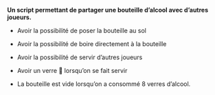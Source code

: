 __Un script permettant de partager une bouteille d’alcool avec d’autres joueurs.__

- Avoir la possibilité de poser la bouteille au sol

- Avoir la possibilité de boire directement à la bouteille

- Avoir la possibilité de servir d’autres joueurs

- Avoir un verre 🥃 lorsqu’on se fait servir

- La bouteille est vide lorsqu’on a consommé 8 verres d’alcool. 
